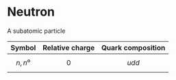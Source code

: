 # Neutron
A subatomic particle

| Symbol | Relative charge | Quark composition |
| ------ | ------ | ----------------- |
|   $$n,n⁰$$     |   $$0$$     |      $$udd$$             |
